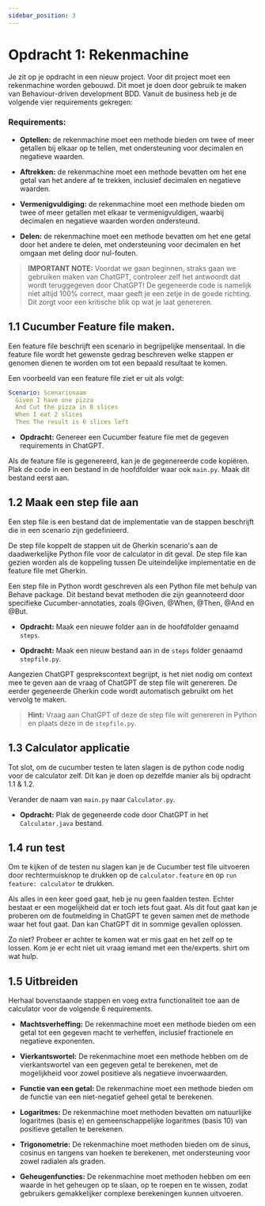 ```yaml
---
sidebar_position: 3
---
```


# Opdracht 1: Rekenmachine

Je zit op je opdracht in een nieuw project. Voor dit project moet een rekenmachine worden gebouwd. Dit moet je doen door
gebruik te maken van Behaviour-driven development BDD. Vanuit de business heb je de volgende vier requirements gekregen:

### Requirements:

- **Optellen:** de rekenmachine moet een methode bieden om twee of meer getallen bij elkaar op te tellen, met
  ondersteuning voor decimalen en negatieve waarden.

- **Aftrekken:** de rekenmachine moet een methode bevatten om het ene getal van het andere af te trekken, inclusief
  decimalen en negatieve waarden.

- **Vermenigvuldiging:** de rekenmachine moet een methode bieden om twee of meer getallen met elkaar te
  vermenigvuldigen, waarbij decimalen en negatieve waarden worden ondersteund.

- **Delen:** de rekenmachine moet een methode bevatten om het ene getal door het andere te delen, met ondersteuning voor
  decimalen en het omgaan met deling door nul-fouten.

> **IMPORTANT NOTE:** Voordat we gaan beginnen, straks gaan we gebruiken maken van ChatGPT, controleer zelf het 
> antwoordt dat wordt teruggegeven door ChatGPT! De gegeneerde code is namelijk niet altijd 100% correct, maar geeft 
> je een zetje in de goede richting. Dit zorgt voor een kritische blik op wat je laat genereren.

## 1.1 Cucumber Feature file maken.

Een feature file beschrijft een scenario in begrijpelijke mensentaal. In die feature file wordt het gewenste gedrag
beschreven welke stappen er genomen dienen te worden om tot een bepaald resultaat te komen.

Een voorbeeld van een feature file ziet er uit als volgt:

```yml
Scenario: Scenarionaam
  Given I have one pizza
  And Cut the pizza in 8 slices
  When I eat 2 slices
  Then The result is 6 slices left
```

- **Opdracht:** Genereer een Cucumber feature file met de gegeven requirements in ChatGPT.

Als de feature file is gegenereerd, kan je de gegenereerde code kopiëren. Plak de code in een bestand in de hoofdfolder
waar ook `main.py`. Maak dit bestand eerst aan.

## 1.2 Maak een step file aan

Een step file is een bestand dat de implementatie van de stappen beschrijft die in een scenario zijn gedefinieerd.

De step file koppelt de stappen uit de Gherkin scenario's aan de daadwerkelijke Python file voor de calculator in dit
geval. De step file kan gezien worden als de koppeling tussen De uiteindelijke implementatie en de feature file met
Gherkin.

Een step file in Python wordt geschreven als een Python file met behulp van Behave package. Dit bestand bevat methoden
die zijn geannoteerd door specifieke Cucumber-annotaties, zoals @Given, @When, @Then, @And en @But.

- **Opdracht:** Maak een nieuwe folder aan in de hoofdfolder genaamd `steps`.

- **Opdracht:** Maak een nieuw bestand aan in de `steps` folder genaamd `stepfile.py`.

Aangezien ChatGPT gesprekscontext begrijpt, is het niet nodig om context mee te geven aan de vraag of ChatGPT de step
file wilt genereren. De eerder gegeneerde Gherkin code wordt automatisch gebruikt om het vervolg te maken.

> **Hint:** Vraag aan ChatGPT of deze de step file wilt genereren in Python en plaats deze in de `stepfile.py`.

## 1.3 Calculator applicatie

Tot slot, om de cucumber testen te laten slagen is de python code nodig voor de calculator zelf. Dit kan je doen op
dezelfde manier als bij opdracht 1.1 & 1.2.

Verander de naam van `main.py` naar `Calculator.py`.

- **Opdracht:** Plak de gegeneerde code door ChatGPT in het `Calculator.java` bestand.

## 1.4 run test

Om te kijken of de testen nu slagen kan je de Cucumber test file uitvoeren door rechtermuisknop te drukken op
de `calculator.feature` en op `run feature: calculator` te drukken.

Als alles in een keer goed gaat, heb je nu geen faalden testen. Echter bestaat er een mogelijkheid dat er toch iets fout
gaat.
Als dit fout gaat kan je proberen om de foutmelding in ChatGPT te geven samen met de methode waar het fout gaat. Dan kan
ChatGPT dit in sommige gevallen oplossen.

Zo niet? Probeer er achter te komen wat er mis gaat en het zelf op te lossen. Kom je er echt niet uit vraag iemand met
een the/experts. shirt om wat hulp.

## 1.5 Uitbreiden

Herhaal bovenstaande stappen en voeg extra functionaliteit toe aan de calculator voor de volgende 6 requirements.

- **Machtsverheffing:** De rekenmachine moet een methode bieden om een getal tot een gegeven macht te verheffen,
  inclusief fractionele en negatieve exponenten.

- **Vierkantswortel:** De rekenmachine moet een methode hebben om de vierkantswortel van een gegeven getal te berekenen,
  met de mogelijkheid voor zowel positieve als negatieve invoerwaarden.

- **Functie van een getal:** De rekenmachine moet een methode bieden om de functie van een niet-negatief geheel getal te
  berekenen.

- **Logaritmes:** De rekenmachine moet methoden bevatten om natuurlijke logaritmes (basis e) en gemeenschappelijke
  logaritmes (basis 10) van positieve getallen te berekenen.

- **Trigonometrie:** De rekenmachine moet methoden bieden om de sinus, cosinus en tangens van hoeken te berekenen, met
  ondersteuning voor zowel radialen als graden.

- **Geheugenfuncties:** De rekenmachine moet methoden hebben om een waarde in het geheugen op te slaan, op te roepen en
  te wissen, zodat gebruikers gemakkelijker complexe berekeningen kunnen uitvoeren.
